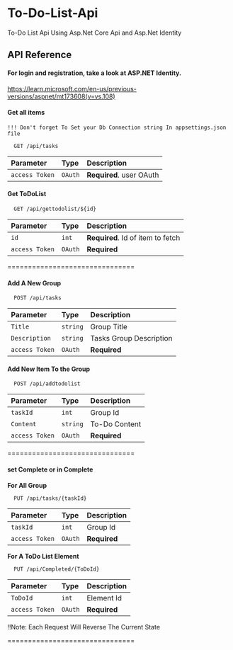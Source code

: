 # To-Do-List-Api
To-Do List Api Using Asp.Net Core Api and Asp.Net Identity

## API Reference

#### For login and registration, take a look at ASP.NET Identity.
https://learn.microsoft.com/en-us/previous-versions/aspnet/mt173608(v=vs.108)

#### Get all items
```!!! Don't forget To Set your Db Connection string In appsettings.json file```

```http
  GET /api/tasks
```

| Parameter | Type     | Description                |
| :-------- | :------- | :------------------------- |
| `access Token` | `OAuth` | **Required**. user OAuth |

#### Get ToDoList

```http
  GET /api/gettodolist/${id}
```

| Parameter     | Type      | Description                       |
| :--------     | :-------  | :-------------------------------- |
| `id`          | `int`     | **Required**. Id of item to fetch |
| `access Token`| `OAuth`   | **Required**                      |


===============================


#### Add A New Group


``` http
  POST /api/tasks
```

| Parameter     | Type      | Description                       |
| :--------     | :-------  | :-------------------------------- |
| `Title`       | `string`  | Group Title                       |
| `Description` | `string`  | Tasks Group Description           |
| `access Token`| `OAuth`   | **Required**                      |


#### Add New Item To the Group

```http
  POST /api/addtodolist
```
| Parameter     | Type      | Description                       |
| :--------     | :-------  | :-------------------------------- |
| `taskId`      | `int`     | Group Id                          |
| `Content`     | `string`  | To-Do Content                     |
| `access Token`| `OAuth`   | **Required**                      |




===============================



#### set Complete or in Complete

**For All Group**

```http
  PUT /api/tasks/{taskId}
```

| Parameter     | Type      | Description                       |
| :--------     | :-------  | :-------------------------------- |
| `taskId`      | `int`     | Group Id                          |
| `access Token`| `OAuth`   | **Required**                      |


**For A ToDo List Element**

```http
  PUT /api/Completed/{ToDoId}
```

| Parameter     | Type      | Description                       |
| :--------     | :-------  | :-------------------------------- |
| `ToDoId`      | `int`     | Element Id                        |
| `access Token`| `OAuth`   | **Required**                      |

!!Note: Each Request Will Reverse The Current State

===============================
